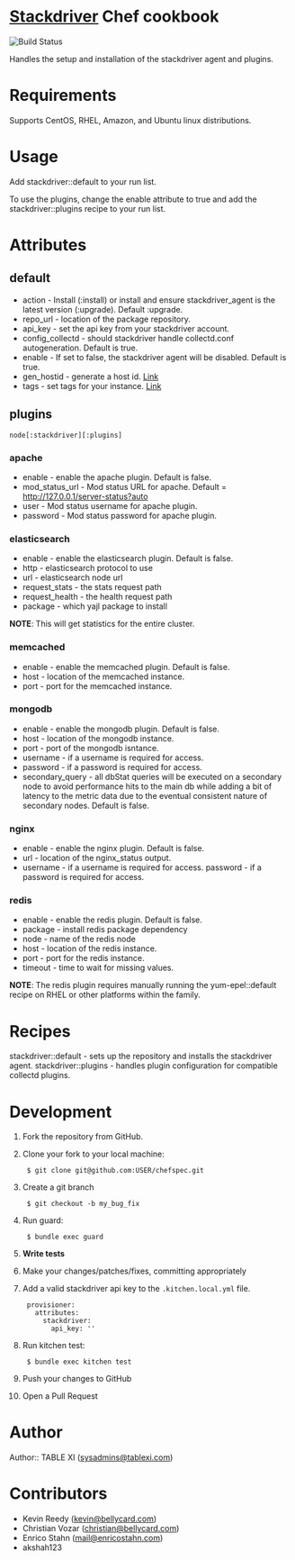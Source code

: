 # [Stackdriver](http://www.stackdriver.com/) Chef cookbook

![Build Status](http://img.shields.io/travis/tablexi/chef-stackdriver.svg)

Handles the setup and installation of the stackdriver agent and plugins.

# Requirements

Supports CentOS, RHEL, Amazon, and Ubuntu linux distributions.

# Usage

Add stackdriver::default to your run list.

To use the plugins, change the enable attribute to true and add the stackdriver::plugins recipe to your run list.

# Attributes

## default

* action - Install (:install) or install and ensure stackdriver_agent is the latest version (:upgrade).  Default :upgrade.
* repo_url - location of the package repository.
* api_key - set the api key from your stackdriver account.
* config_collectd - should stackdriver handle collectd.conf autogeneration.  Default is true.
* enable - If set to false, the stackdriver agent will be disabled.  Default is true.
* gen_hostid - generate a host id. [Link](http://support.stackdriver.com/customer/portal/articles/1491718-server-monitoring-beta-)
* tags - set tags for your instance. [Link](http://support.stackdriver.com/customer/portal/articles/1491718-server-monitoring-beta-)

## plugins

`node[:stackdriver][:plugins]`

### apache

* enable - enable the apache plugin.  Default is false.
* mod_status_url - Mod status URL for apache. Default = http://127.0.0.1/server-status?auto
* user - Mod status username for apache plugin.
* password - Mod status password for apache plugin.

### elasticsearch

* enable - enable the elasticsearch plugin. Default is false.
* http - elasticsearch protocol to use
* url - elasticsearch node url
* request_stats - the stats request path
* request_health - the health request path
* package - which yajl package to install

**NOTE**: This will get statistics for the entire cluster.

### memcached

* enable - enable the memcached plugin.  Default is false.
* host - location of the memcached instance.
* port - port for the memcached instance.

### mongodb

* enable - enable the mongodb plugin. Default is false.
* host - location of the mongodb instance.
* port - port of the mongodb isntance.
* username - if a username is required for access.
* password - if a password is required for access.
* secondary_query - all dbStat queries will be executed on a secondary node to avoid performance hits to the main db while adding a bit of latency to the metric data due to the eventual consistent nature of secondary nodes.  Default is false.

### nginx

* enable - enable the nginx plugin. Default is false.
* url - location of the nginx_status output.
* username - if a username is required for access.
password - if a password is required for access.

### redis

* enable - enable the redis plugin.  Default is false.
* package - install redis package dependency
* node - name of the redis node
* host - location of the redis instance.
* port - port for the redis instance.
* timeout - time to wait for missing values.

**NOTE**: The redis plugin requires manually running the yum-epel::default recipe on RHEL or other platforms within the family.

# Recipes

stackdriver::default - sets up the repository and installs the stackdriver agent.
stackdriver::plugins - handles plugin configuration for compatible collectd plugins.

# Development

1. Fork the repository from GitHub.
2. Clone your fork to your local machine:

        $ git clone git@github.com:USER/chefspec.git

3. Create a git branch

        $ git checkout -b my_bug_fix

4. Run guard:

        $ bundle exec guard

5. **Write tests**
6. Make your changes/patches/fixes, committing appropriately
7. Add a valid stackdriver api key to the `.kitchen.local.yml` file.

        provisioner:
          attributes:
            stackdriver:
              api_key: ''

8. Run kitchen test:

        $ bundle exec kitchen test

9. Push your changes to GitHub
10. Open a Pull Request

# Author

Author:: TABLE XI (<sysadmins@tablexi.com>)

# Contributors

* Kevin Reedy (<kevin@bellycard.com>)
* Christian Vozar (<christian@bellycard.com>)
* Enrico Stahn (<mail@enricostahn.com>)
* akshah123
